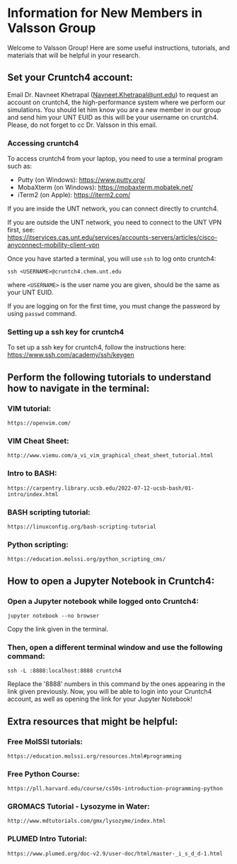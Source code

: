 # Information for New Members in Valsson Group
Welcome to Valsson Group! Here are some useful instructions, tutorials, and materials that will be helpful in your research.

## Set your Cruntch4 account:
Email Dr. Navneet Khetrapal (Navneet.Khetrapal@unt.edu) to request an account on cruntch4, the high-performance system where we perform our simulations.
You should let him know you are a new member in our group and send him your UNT EUID as this will be your username on cruntch4. Please, do not forget to cc Dr. Valsson in this email.

### Accessing cruntch4
To access cruntch4 from your laptop, you need to use a terminal program such as:
- Putty (on Windows): https://www.putty.org/
- MobaXterm (on Windows): https://mobaxterm.mobatek.net/ 
- iTerm2 (on Apple): https://iterm2.com/ 

If you are inside the UNT network, you can connect directly to cruntch4. 

If you are outside the UNT network, you need to connect to the UNT VPN first, see:   
https://itservices.cas.unt.edu/services/accounts-servers/articles/cisco-anyconnect-mobility-client-vpn

Once you have started a terminal, you will use `ssh` to log onto cruntch4:
```
ssh <USERNAME>@cruntch4.chem.unt.edu
```
where `<USERNAME>` is the user name you are given, should be the same as your UNT EUID. 

If you are logging on for the first time, you must change the password by using `passwd` command.

### Setting up a ssh key for cruntch4
To set up a ssh key for cruntch4, follow the instructions here:     
https://www.ssh.com/academy/ssh/keygen

## Perform the following tutorials to understand how to navigate in the terminal: 
### VIM tutorial: 
    https://openvim.com/  
### VIM Cheat Sheet:
    http://www.viemu.com/a_vi_vim_graphical_cheat_sheet_tutorial.html
### Intro to BASH: 
    https://carpentry.library.ucsb.edu/2022-07-12-ucsb-bash/01-intro/index.html  
### BASH scripting tutorial: 
    https://linuxconfig.org/bash-scripting-tutorial  

### Python scripting: 
    https://education.molssi.org/python_scripting_cms/ 
## How to open a Jupyter Notebook in Cruntch4:
### Open a Jupyter notebook while logged onto Cruntch4: 
```
jupyter notebook --no browser
```
Copy the link given in the terminal.
### Then, open a different terminal window and use the following command:
```
ssh -L :8888:localhost:8888 cruntch4
```
Replace the '8888' numbers in this command by the ones appearing in the link given previously. Now, you will be able to login into your Cruntch4 account, as well as opening the link for your Jupyter Notebook! 

## Extra resources that might be helpful: 

### Free MolSSI tutorials: 
    https://education.molssi.org/resources.html#programming  
### Free Python Course: 
    https://pll.harvard.edu/course/cs50s-introduction-programming-python  
### GROMACS Tutorial - Lysozyme in Water: 
    http://www.mdtutorials.com/gmx/lysozyme/index.html  
### PLUMED Intro Tutorial:
    https://www.plumed.org/doc-v2.9/user-doc/html/master-_i_s_d_d-1.html 
